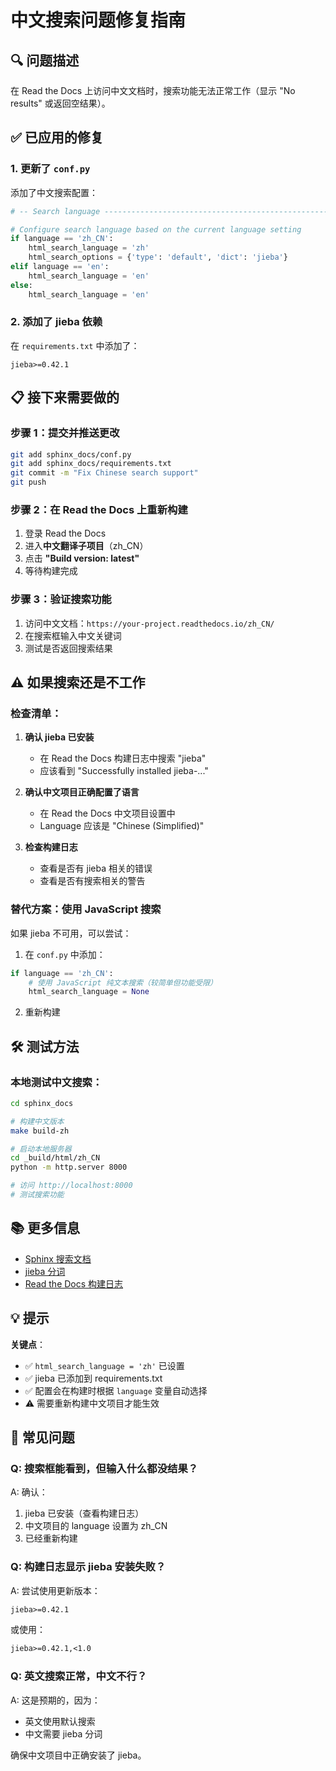 # 中文搜索问题修复指南

## 🔍 问题描述

在 Read the Docs 上访问中文文档时，搜索功能无法正常工作（显示 "No results" 或返回空结果）。

## ✅ 已应用的修复

### 1. 更新了 `conf.py`

添加了中文搜索配置：

```python
# -- Search language ----------------------------------------------------------

# Configure search language based on the current language setting
if language == 'zh_CN':
    html_search_language = 'zh'
    html_search_options = {'type': 'default', 'dict': 'jieba'}
elif language == 'en':
    html_search_language = 'en'
else:
    html_search_language = 'en'
```

### 2. 添加了 jieba 依赖

在 `requirements.txt` 中添加了：
```
jieba>=0.42.1
```

## 📋 接下来需要做的

### 步骤 1：提交并推送更改

```bash
git add sphinx_docs/conf.py
git add sphinx_docs/requirements.txt
git commit -m "Fix Chinese search support"
git push
```

### 步骤 2：在 Read the Docs 上重新构建

1. 登录 Read the Docs
2. 进入**中文翻译子项目**（zh_CN）
3. 点击 **"Build version: latest"**
4. 等待构建完成

### 步骤 3：验证搜索功能

1. 访问中文文档：`https://your-project.readthedocs.io/zh_CN/`
2. 在搜索框输入中文关键词
3. 测试是否返回搜索结果

## ⚠️ 如果搜索还是不工作

### 检查清单：

1. **确认 jieba 已安装**
   - 在 Read the Docs 构建日志中搜索 "jieba"
   - 应该看到 "Successfully installed jieba-..."

2. **确认中文项目正确配置了语言**
   - 在 Read the Docs 中文项目设置中
   - Language 应该是 "Chinese (Simplified)"
   
3. **检查构建日志**
   - 查看是否有 jieba 相关的错误
   - 查看是否有搜索相关的警告

### 替代方案：使用 JavaScript 搜索

如果 jieba 不可用，可以尝试：

1. 在 `conf.py` 中添加：
```python
if language == 'zh_CN':
    # 使用 JavaScript 纯文本搜索（较简单但功能受限）
    html_search_language = None
```

2. 重新构建

## 🛠️ 测试方法

### 本地测试中文搜索：

```bash
cd sphinx_docs

# 构建中文版本
make build-zh

# 启动本地服务器
cd _build/html/zh_CN
python -m http.server 8000

# 访问 http://localhost:8000
# 测试搜索功能
```

## 📚 更多信息

- [Sphinx 搜索文档](https://www.sphinx-doc.org/en/master/usage/configuration.html#confval-html_search_language)
- [jieba 分词](https://github.com/fxsjy/jieba)
- [Read the Docs 构建日志](https://docs.readthedocs.io/en/stable/guides/build-troubleshooting.html)

## 💡 提示

**关键点**：
- ✅ `html_search_language = 'zh'` 已设置
- ✅ jieba 已添加到 requirements.txt
- ✅ 配置会在构建时根据 `language` 变量自动选择
- ⚠️ 需要重新构建中文项目才能生效

## 🔄 常见问题

### Q: 搜索框能看到，但输入什么都没结果？

A: 确认：
1. jieba 已安装（查看构建日志）
2. 中文项目的 language 设置为 zh_CN
3. 已经重新构建

### Q: 构建日志显示 jieba 安装失败？

A: 尝试使用更新版本：
```txt
jieba>=0.42.1
```

或使用：
```txt
jieba>=0.42.1,<1.0
```

### Q: 英文搜索正常，中文不行？

A: 这是预期的，因为：
- 英文使用默认搜索
- 中文需要 jieba 分词

确保中文项目中正确安装了 jieba。


